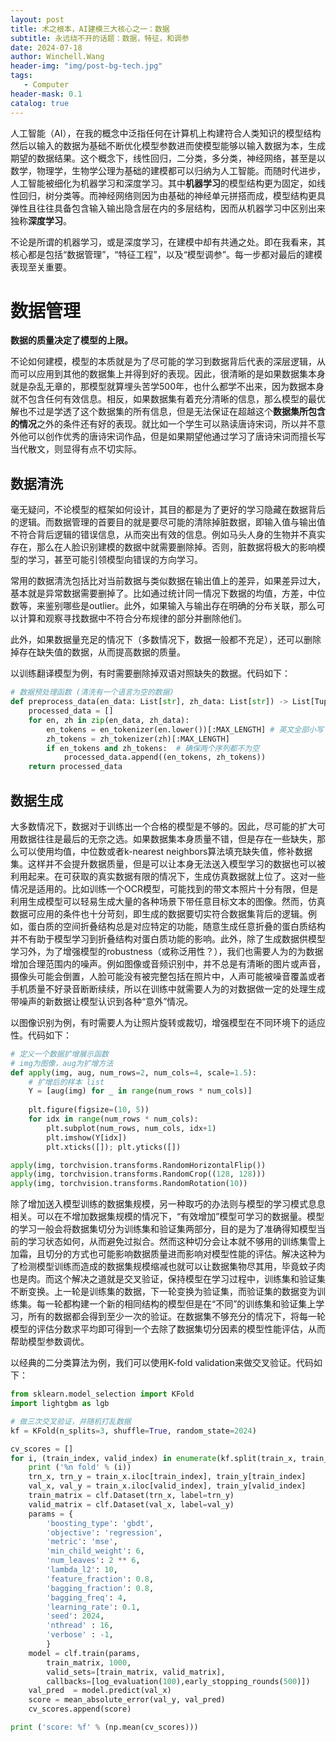 ```yaml
---
layout: post
title: 术之根本，AI建模三大核心之一：数据
subtitle: 永远绕不开的话题：数据，特征，和调参
date: 2024-07-18
author: Winchell.Wang
header-img: "img/post-bg-tech.jpg"
tags:
   - Computer
header-mask: 0.1
catalog: true
---
```


人工智能（AI），在我的概念中泛指任何在计算机上构建符合人类知识的模型结构然后以输入的数据为基础不断优化模型参数进而使模型能够以输入数据为本，生成期望的数据结果。这个概念下，线性回归，二分类，多分类，神经网络，甚至是以数学，物理学，生物学公理为基础的建模都可以归纳为人工智能。而随时代进步，人工智能被细化为机器学习和深度学习。其中**机器学习**的模型结构更为固定，如线性回归，树分类等。而神经网络则因为由基础的神经单元拼搭而成，模型结构更具弹性且往往具备包含输入输出隐含层在内的多层结构，因而从机器学习中区别出来独称**深度学习**。

不论是所谓的机器学习，或是深度学习，在建模中却有共通之处。即在我看来，其核心都是包括“数据管理”，“特征工程”，以及“模型调参”。每一步都对最后的建模表现至关重要。

# 数据管理

**数据的质量决定了模型的上限。**

不论如何建模，模型的本质就是为了尽可能的学习到数据背后代表的深层逻辑，从而可以应用到其他的数据集上并得到好的表现。因此，很清晰的是如果数据集本身就是杂乱无章的，那模型就算埋头苦学500年，也什么都学不出来，因为数据本身就不包含任何有效信息。相反，如果数据集有着充分清晰的信息，那么模型的最优解也不过是学透了这个数据集的所有信息，但是无法保证在超越这个**数据集所包含的情况**之外的条件还有好的表现。就比如一个学生可以熟读唐诗宋词，所以并不意外他可以创作优秀的唐诗宋词作品，但是如果期望他通过学习了唐诗宋词而擅长写当代散文，则显得有点不切实际。

## 数据清洗

毫无疑问，不论模型的框架如何设计，其目的都是为了更好的学习隐藏在数据背后的逻辑。而数据管理的首要目的就是要尽可能的清除掉脏数据，即输入值与输出值不符合背后逻辑的错误信息，从而突出有效的信息。例如马头人身的生物并不真实存在，那么在人脸识别建模的数据中就需要删除掉。否则，脏数据将极大的影响模型的学习，甚至可能引领模型向错误的方向学习。

常用的数据清洗包括比对当前数据与类似数据在输出值上的差异，如果差异过大，基本就是异常数据需要删掉了。比如通过统计同一情况下数据的均值，方差，中位数等，来鉴别哪些是outlier。此外，如果输入与输出存在明确的分布关联，那么可以计算和观察寻找数据中不符合分布规律的部分并删除他们。

此外，如果数据量充足的情况下（多数情况下，数据一般都不充足），还可以删除掉存在缺失值的数据，从而提高数据的质量。

以训练翻译模型为例，有时需要删除掉双语对照缺失的数据。代码如下：

```python
# 数据预处理函数 (清洗有一个语言为空的数据)
def preprocess_data(en_data: List[str], zh_data: List[str]) -> List[Tuple[List[str], List[str]]]:
    processed_data = []
    for en, zh in zip(en_data, zh_data):
        en_tokens = en_tokenizer(en.lower())[:MAX_LENGTH] # 英文全部小写
        zh_tokens = zh_tokenizer(zh)[:MAX_LENGTH]
        if en_tokens and zh_tokens:  # 确保两个序列都不为空
            processed_data.append((en_tokens, zh_tokens))
    return processed_data
```

## 数据生成

大多数情况下，数据对于训练出一个合格的模型是不够的。因此，尽可能的扩大可用数据往往是最后的无奈之选。如果数据集本身质量不错，但是存在一些缺失，那么可以使用均值，中位数或者k-nearest neighbors算法填充缺失值，修补数据集。这样并不会提升数据质量，但是可以让本身无法送入模型学习的数据也可以被利用起来。在可获取的真实数据有限的情况下，生成仿真数据就上位了。这对一些情况是适用的。比如训练一个OCR模型，可能找到的带文本照片十分有限，但是利用生成模型可以轻易生成大量的各种场景下带任意目标文本的图像。然而，仿真数据可应用的条件也十分苛刻，即生成的数据要切实符合数据集背后的逻辑。例如，蛋白质的空间折叠结构总是对应特定的功能，随意生成任意折叠的蛋白质结构并不有助于模型学习到折叠结构对蛋白质功能的影响。此外，除了生成数据供模型学习外，为了增强模型的robustness（或称泛用性？），我们也需要人为的为数据增加合理范围内的噪声。例如图像或音频识别中，并不总是有清晰的图片或声音，摄像头可能会倒置，人脸可能没有被完整包括在照片中，人声可能被噪音覆盖或者手机质量不好录音断断续续，所以在训练中就需要人为的对数据做一定的处理生成带噪声的新数据让模型认识到各种“意外”情况。

以图像识别为例，有时需要人为让照片旋转或裁切，增强模型在不同环境下的适应性。代码如下：

```python
# 定义一个数据扩增展示函数
# img为图像，aug为扩增方法
def apply(img, aug, num_rows=2, num_cols=4, scale=1.5):
    # 扩增后的样本 list
    Y = [aug(img) for _ in range(num_rows * num_cols)]
    
    plt.figure(figsize=(10, 5))
    for idx in range(num_rows * num_cols):
        plt.subplot(num_rows, num_cols, idx+1)
        plt.imshow(Y[idx])
        plt.xticks([]); plt.yticks([])

apply(img, torchvision.transforms.RandomHorizontalFlip())
apply(img, torchvision.transforms.RandomCrop((128, 128)))
apply(img, torchvision.transforms.RandomRotation(10))
```

除了增加送入模型训练的数据集规模，另一种取巧的办法则与模型的学习模式息息相关。可以在不增加数据集规模的情况下，“有效增加”模型可学习的数据量。模型的学习一般会将数据集切分为训练集和验证集两部分，目的是为了准确得知模型当前的学习状态如何，从而避免过拟合。然而这种切分会让本就不够用的训练集雪上加霜，且切分的方式也可能影响数据质量进而影响对模型性能的评估。解决这种为了检测模型训练而造成的数据集规模缩减也就可以让数据集物尽其用，毕竟蚊子肉也是肉。而这个解决之道就是交叉验证，保持模型在学习过程中，训练集和验证集不断变换。上一轮是训练集的数据，下一轮变换为验证集，而验证集的数据变为训练集。每一轮都构建一个新的相同结构的模型但是在“不同”的训练集和验证集上学习，所有的数据都会得到至少一次的验证。在数据集不够充分的情况下，将每一轮模型的评估分数求平均即可得到一个去除了数据集切分因素的模型性能评估，从而帮助模型参数调优。

以经典的二分类算法为例，我们可以使用K-fold validation来做交叉验证。代码如下：

```python
from sklearn.model_selection import KFold
import lightgbm as lgb

# 做三次交叉验证，并随机打乱数据
kf = KFold(n_splits=3, shuffle=True, random_state=2024)

cv_scores = []
for i, (train_index, valid_index) in enumerate(kf.split(train_x, train_y)):
    print ('%n fold' % (i))
    trn_x, trn_y = train_x.iloc[train_index], train_y[train_index]
    val_x, val_y = train_x.iloc[valid_index], train_y[valid_index]
    train_matrix = clf.Dataset(trn_x, label=trn_y)
    valid_matrix = clf.Dataset(val_x, label=val_y)
    params = {
        'boosting_type': 'gbdt',
        'objective': 'regression',
        'metric': 'mse',
        'min_child_weight': 6,
        'num_leaves': 2 ** 6,
        'lambda_l2': 10,
        'feature_fraction': 0.8,
        'bagging_fraction': 0.8,
        'bagging_freq': 4,
        'learning_rate': 0.1,
        'seed': 2024,
        'nthread' : 16,
        'verbose' : -1,
        }
    model = clf.train(params,
        train_matrix, 1000,
        valid_sets=[train_matrix, valid_matrix],
        callbacks=[log_evaluation(100),early_stopping_rounds(500)])
    val_pred  = model.predict(val_x)
    score = mean_absolute_error(val_y, val_pred)
    cv_scores.append(score)

print ('score: %f' % (np.mean(cv_scores)))
```